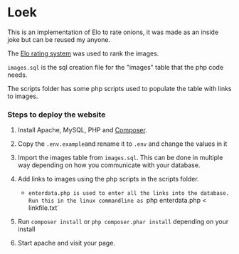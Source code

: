 # Loek

This is an implementation of Elo to rate onions, it was made as an inside joke but can be reused my anyone.

The [Elo rating system](https://en.wikipedia.org/wiki/Elo_rating_system) was used to rank the images.

`images.sql` is the sql creation file for the "images" table that the php code needs. 

The scripts folder has some php scripts used to populate the table with links to images.

### Steps to deploy the website
1. Install Apache, MySQL, PHP and [Composer](https://getcomposer.org/).

2. Copy the `.env.example`and rename it to `.env` and change the values in it 

3. Import the images table from `images.sql`. This can be done in multiple way depending on how you communicate with your database.

4. Add links to images using the php scripts in the scripts folder.
    * `enterdata.php is used to enter all the links into the database.
    Run this in the linux commandline as `php enterdata.php < linkfile.txt`

5. Run `composer install` or `php composer.phar install` depending on your install 

6. Start apache and visit your page.
